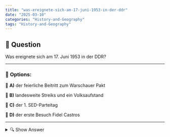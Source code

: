 ```yaml
---
title: "was-ereignete-sich-am-17-juni-1953-in-der-ddr"
date: "2025-03-10"
categories: "History-and-Geography"
tags: "History-and-Geography"
---
```


## 📌 **Question**

Was ereignete sich am 17. Juni 1953 in der DDR?



---

### 📝 **Options:**

🔘 **A)** der feierliche Beitritt zum Warschauer Pakt

🔘 **B)** landesweite Streiks und ein Volksaufstand

🔘 **C)** der 1. SED-Parteitag

🔘 **D)** der erste Besuch Fidel Castros

---

<details>
  <summary>🔍 Show Answer</summary>

  <p>
💡  <b>Correct Answer:</b>  b
  </p>
  <p>
    📖<b>Explanation:</b>
    Am 17. Juni 1953 kam es in der Deutschen Demokratischen Republik (DDR) zu landesweiten Streiks und einem Volksaufstand. Arbeiter und Bürger protestierten gegen steigende Arbeitsnormen, schlechte Lebensbedingungen und die autoritäre Herrschaft der Sozialistischen Einheitspartei Deutschlands (SED). Die Demonstrationen begannen in Ost-Berlin und breiteten sich schnell auf andere Städte aus. Trotz anfänglicher Erfolge bei Forderungen nach politischen Reformen wurden die Aufstände schließlich von sowjetischen Truppen und der Volkspolizei gewaltsam niedergeschlagen. Dieses Ereignis gilt als bedeutender Widerstand gegen das DDR-Regime.
  </p>
</details>
